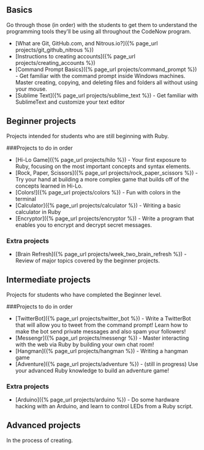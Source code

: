 ## Basics
Go through those (in order) with the students to get them to understand the programming tools they'll be using all throughout the CodeNow program.


* [What are Git, GitHub.com, and Nitrous.io?]({% page_url projects/git_github_nitrous %})
* [Instructions to creating accounts]({% page_url projects/creating_accounts %})
* [Command Prompt Basics]({% page_url projects/command_prompt %}) - Get familiar with the command prompt inside Windows machines. Master creating, copying, and deleting files and folders all without using your mouse.
* [Sublime Text]({% page_url projects/sublime_text %}) - Get familiar with SublimeText and customize your text editor

## Beginner projects
Projects intended for students who are still beginning with Ruby.

###Projects to do in order

* [Hi-Lo Game]({% page_url projects/hilo %}) - Your first exposure to Ruby, focusing on the most important concepts and syntax elements.
* [Rock, Paper, Scissors]({% page_url projects/rock_paper_scissors %}) - Try your hand at building a more complex game that builds off of the concepts learned in Hi-Lo.
* [Colors!]({% page_url projects/colors %}) - Fun with colors in the terminal
* [Calculator]({% page_url projects/calculator %}) - Writing a basic calculator in Ruby
* [Encryptor]({% page_url projects/encryptor %}) - Write a program that enables you to encrypt and decrypt secret messages.

### Extra projects

* [Brain Refresh]({% page_url projects/week_two_brain_refresh %}) - Review of major topics covered by the beginner projects.


## Intermediate projects
Projects for students who have completed the Beginner level.

###Projects to do in order

* [TwitterBot]({% page_url projects/twitter_bot %}) - Write a TwitterBot that will allow you to tweet from the command prompt! Learn how to make the bot send private messages and also spam your followers!
* [Messengr]({% page_url projects/messengr %}) - Master interacting with the web via Ruby by building your own chat room!
* [Hangman]({% page_url projects/hangman %}) - Writing a hangman game
* [Adventure]({% page_url projects/adventure %}) - (still in progress) Use your advanced Ruby knowledge to build an adventure game!

### Extra projects
* [Arduino]({% page_url projects/arduino %}) - Do some hardware hacking with an Arduino, and learn to control LEDs from a Ruby script.


## Advanced projects

In the process of creating.

